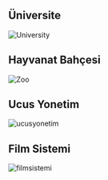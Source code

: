 ## Üniversite
![University](https://user-images.githubusercontent.com/17720668/128049482-28a72d96-d718-4d4c-a9af-e8b1d84e6cc4.png)


## Hayvanat Bahçesi 
![Zoo](https://user-images.githubusercontent.com/17720668/128050966-fb5d1567-90cc-495a-a0b0-636484073585.png)

## Ucus Yonetim
![ucusyonetim](https://user-images.githubusercontent.com/17720668/128053373-3ef7a81a-0bea-41be-876e-ad33d92f19da.png)

## Film Sistemi
![filmsistemi](https://user-images.githubusercontent.com/17720668/128055743-f414ff12-d1e9-4488-8ac0-3dc514c092fb.png)
